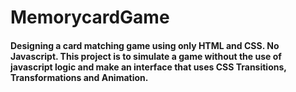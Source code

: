 # MemorycardGame
#### Designing a card matching game using only HTML and CSS. No Javascript. This project is to simulate a game without the use of javascript logic and make an interface that uses CSS Transitions, Transformations and Animation.
